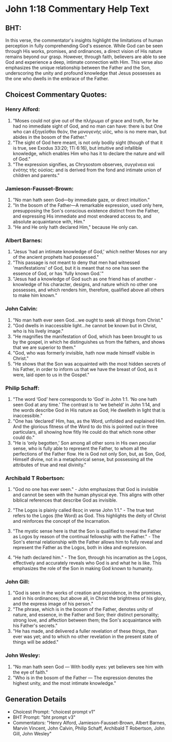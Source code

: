 # John 1:18 Commentary Help Text

## BHT:
In this verse, the commentator's insights highlight the limitations of human perception in fully comprehending God's essence. While God can be seen through His works, promises, and ordinances, a direct vision of His nature remains beyond our grasp. However, through faith, believers are able to see God and experience a deep, intimate connection with Him. This verse also emphasizes the unique relationship between the Father and the Son, underscoring the unity and profound knowledge that Jesus possesses as the one who dwells in the embrace of the Father.

## Choicest Commentary Quotes:
### Henry Alford:
1. "Moses could not give out of the πλήρωμα of grace and truth, for he had no immediate sight of God, and no man can have: there is but One who can ἐξηγεῖσθαι θεόν, the μονογενὴς υἱός, who is no mere man, but abides in the bosom of the Father."
2. "The sight of God here meant, is not only bodily sight (though of that it is true, see Exodus 33:20; 1Ti 6:16), but intuitive and infallible knowledge, which enables Him who has it to declare the nature and will of God."
3. "The expression signifies, as Chrysostom observes, συγγένεια καὶ ἑνότης τῆς οὐσίας: and is derived from the fond and intimate union of children and parents."

### Jamieson-Fausset-Brown:
1. "No man hath seen God—by immediate gaze, or direct intuition." 
2. "In the bosom of the Father—A remarkable expression, used only here, presupposing the Son's conscious existence distinct from the Father, and expressing His immediate and most endeared access to, and absolute acquaintance with, Him."
3. "He and He only hath declared Him," because He only can.

### Albert Barnes:
1. "Jesus 'had an intimate knowledge of God,' which neither Moses nor any of the ancient prophets had possessed."
2. "This passage is not meant to deny that men had witnessed 'manifestations' of God, but it is meant that no one has seen the essence of God, or has 'fully known God.'"
3. "Jesus had a knowledge of God such as one friend has of another - knowledge of his character, designs, and nature which no other one possesses, and which renders him, therefore, qualified above all others to make him known."

### John Calvin:
1. "No man hath ever seen God...we ought to seek all things from Christ." 
2. "God dwells in inaccessible light...he cannot be known but in Christ, who is his lively image."
3. "He magnifies the manifestation of God, which has been brought to us by the gospel, in which he distinguishes us from the fathers, and shows that we are superior to them."
4. "God, who was formerly invisible, hath now made himself visible in Christ."
5. "He shows that the Son was acquainted with the most hidden secrets of his Father, in order to inform us that we have the breast of God, as it were, laid open to us in the Gospel."

### Philip Schaff:
1. "The word ‘God’ here corresponds to ‘God’ in John 1:1. ‘No one hath seen God at any time.’ The contrast is to ‘we beheld’ in John 1:14, and the words describe God in His nature as God; He dwelleth in light that is inaccessible."
2. "One has ‘declared’ Him, has, as the Word, unfolded and explained Him. And the glorious fitness of the Word to do this is pointed out in three particulars, all showing how fitly He could do that which none other could do."
3. "He is ‘only begotten,’ Son among all other sons in His own peculiar sense, who is fully able to represent the Father, to whom all the perfections of the Father flow. He is God not only Son, but, as Son, God, Himself divine, not in a metaphorical sense, but possessing all the attributes of true and real divinity."

### Archibald T Robertson:
1. "God no one has ever seen." - John emphasizes that God is invisible and cannot be seen with the human physical eye. This aligns with other biblical references that describe God as invisible.

2. "The Logos is plainly called θεος in verse John 1:1." - The true text refers to the Logos (the Word) as God. This highlights the deity of Christ and reinforces the concept of the Incarnation.

3. "The mystic sense here is that the Son is qualified to reveal the Father as Logos by reason of the continual fellowship with the Father." - The Son's eternal relationship with the Father allows him to fully reveal and represent the Father as the Logos, both in idea and expression.

4. "He hath declared him." - The Son, through his incarnation as the Logos, effectively and accurately reveals who God is and what he is like. This emphasizes the role of the Son in making God known to humanity.

### John Gill:
1. "God is seen in the works of creation and providence, in the promises, and in his ordinances; but above all, in Christ the brightness of his glory, and the express image of his person."
2. "The phrase, which is in the bosom of the Father, denotes unity of nature, and essence, in the Father and Son; their distinct personality; strong love, and affection between them; the Son's acquaintance with his Father's secrets."
3. "He has made, and delivered a fuller revelation of these things, than ever was yet; and to which no other revelation in the present state of things will be added."

### John Wesley:
1. "No man hath seen God — With bodily eyes: yet believers see him with the eye of faith."
2. "Who is in the bosom of the Father — The expression denotes the highest unity, and the most intimate knowledge."


## Generation Details
- Choicest Prompt: "choicest prompt v1"
- BHT Prompt: "bht prompt v3"
- Commentators: "Henry Alford, Jamieson-Fausset-Brown, Albert Barnes, Marvin Vincent, John Calvin, Philip Schaff, Archibald T Robertson, John Gill, John Wesley"
